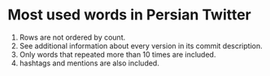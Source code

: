 # Most used words in Persian Twitter
1. Rows are not ordered by count.   
2. See additional information about every version in its commit description.   
3. Only words that repeated more than 10 times are included.   
4. hashtags and mentions are also included.   
